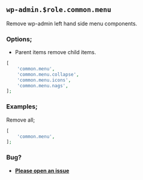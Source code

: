 ## `wp-admin.$role.common.menu`

Remove wp-admin left hand side menu components.

### Options;

* Parent items remove child items. 

```php
[
    'common.menu',
    'common.menu.collapse',
    'common.menu.icons',
    'common.menu.nags',
];
```

### Examples;

Remove all;

```php
[
    'common.menu',
];
```

### Bug?

* **[Please open an issue](https://github.com/soberwp/intervention/issues/new?title=[wp-admin.common.menu]&labels=bug&assignees=darrenjacoby)**
